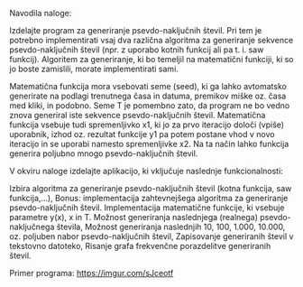 Navodila naloge:

Izdelajte program za generiranje psevdo-naključnih števil.
Pri tem je potrebno implementirati vsaj dva različna algoritma za generiranje sekvence psevdo-naključnih števil (npr. z uporabo kotnih funkcij ali pa t. i. saw funkcij).
Algoritem za generiranje, ki bo temeljil na matematični funkciji, ki so jo boste zamislili, morate implementirati sami. 

Matematična funkcija mora vsebovati seme (seed), ki ga lahko avtomatsko generirate na podlagi trenutnega časa in datuma, premikov miške oz. časa med kliki, in podobno.
Seme T je pomembno zato, da program ne bo vedno znova generiral iste sekvence psevdo-naključnih števil. Matematična funkcija vsebuje tudi spremenljivko x1,
ki jo za prvo iteracijo določi (vpiše) uporabnik, izhod oz. rezultat funkcije y1 pa potem postane vhod v novo iteracijo in se uporabi namesto spremenljivke x2.
Na ta način lahko funkcija generira poljubno mnogo psevdo-naključnih števil.

V okviru naloge izdelajte aplikacijo, ki vključuje naslednje funkcionalnosti:

Izbira algoritma za generiranje psevdo-naključnih števil (kotna funkcija, saw funkcija,...),
Bonus: implementacija zahtevnejšega algoritma za generiranje psevdo-naključnih števil.
Implementacija matematične funkcije, ki vsebuje parametre y(x), x in T. 
Možnost generiranja naslednjega (realnega) psevdo-naključnega števila,
Možnost generiranja naslednjih 10, 100, 1.000, 10.000, oz. poljuben nabor psevdo-naključnih števil,
Zapisovanje generiranih števil v tekstovno datoteko,
Risanje grafa frekvenčne porazdelitve generiranih števil.


Primer programa: 
https://imgur.com/sJceotf 
